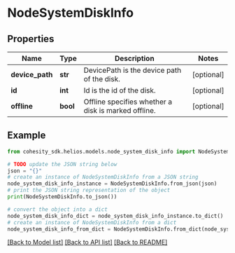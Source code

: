 # NodeSystemDiskInfo


## Properties

Name | Type | Description | Notes
------------ | ------------- | ------------- | -------------
**device_path** | **str** | DevicePath is the device path of the disk. | [optional] 
**id** | **int** | Id is the id of the disk. | [optional] 
**offline** | **bool** | Offline specifies whether a disk is marked offline. | [optional] 

## Example

```python
from cohesity_sdk.helios.models.node_system_disk_info import NodeSystemDiskInfo

# TODO update the JSON string below
json = "{}"
# create an instance of NodeSystemDiskInfo from a JSON string
node_system_disk_info_instance = NodeSystemDiskInfo.from_json(json)
# print the JSON string representation of the object
print(NodeSystemDiskInfo.to_json())

# convert the object into a dict
node_system_disk_info_dict = node_system_disk_info_instance.to_dict()
# create an instance of NodeSystemDiskInfo from a dict
node_system_disk_info_from_dict = NodeSystemDiskInfo.from_dict(node_system_disk_info_dict)
```
[[Back to Model list]](../README.md#documentation-for-models) [[Back to API list]](../README.md#documentation-for-api-endpoints) [[Back to README]](../README.md)


